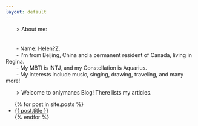 ```yaml
---
layout: default
---
```


<div class="about-section">
  <p>
    &emsp;&emsp;> About me:
  <br><br>
  <br>&emsp;&emsp;- Name: Helen?Z.
  <br>&emsp;&emsp;- I'm from Beijing, China and a permanent resident of Canada, living in Regina.
  <br>&emsp;&emsp;- My MBTI is INTJ, and my Constellation is Aquarius.
  <br>&emsp;&emsp;- My interests include music, singing, drawing, traveling, and many more!
  </p>
</div>

<div class="post-section">
  <p>&emsp;&emsp;> Welcome to onlymanes Blog! There lists my articles.</p>
  <ul class="post-list">
    {% for post in site.posts %}
      <li class="post-item">
        <a href="{{ post.url }}" class="post-link">{{ post.title }}</a>
      </li>
    {% endfor %}
  </ul>
</div>